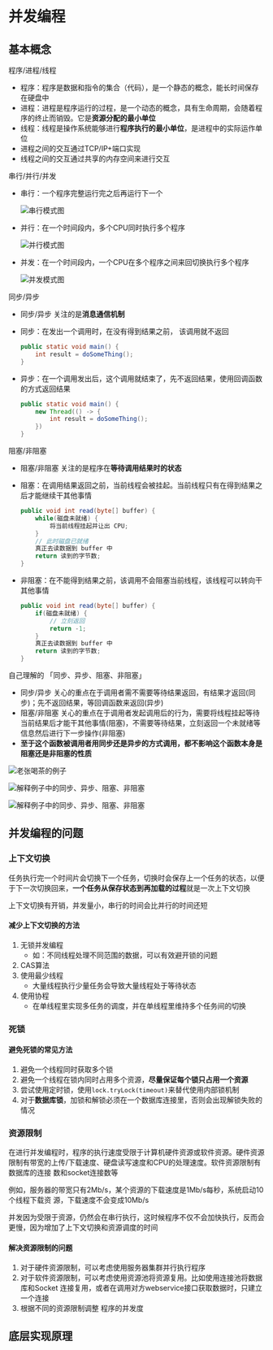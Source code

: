 # 并发编程

## 基本概念

程序/进程/线程

- 程序：程序是数据和指令的集合（代码），是一个静态的概念，能长时间保存在硬盘中
- 进程：进程是程序运行的过程，是一个动态的概念，具有生命周期，会随着程序的终止而销毁。它是**资源分配的最小单位**
- 线程：线程是操作系统能够进行**程序执行的最小单位**，是进程中的实际运作单位
- 进程之间的交互通过TCP/IP+端口实现
- 线程之间的交互通过共享的内存空间来进行交互

串行/并行/并发

- 串行：一个程序完整运行完之后再运行下一个

  ![串行模式图](https://gitee.com/ngwingbun/picgo-image/raw/master/images/20210818113802.png)

- 并行：在一个时间段内，多个CPU同时执行多个程序

  ![并行模式图](https://gitee.com/ngwingbun/picgo-image/raw/master/images/20210818113917.png)

- 并发：在一个时间段内，一个CPU在多个程序之间来回切换执行多个程序

  ![并发模式图](https://gitee.com/ngwingbun/picgo-image/raw/master/images/20210818114124.png)

同步/异步

- 同步/异步 关注的是**消息通信机制**

- 同步：在发出一个调用时，在没有得到结果之前， 该调用就不返回

  ```java
  public static void main() {
      int result = doSomeThing();
  }
  ```

- 异步：在一个调用发出后，这个调用就结束了，先不返回结果，使用回调函数的方式返回结果

  ```java
  public static void main() {
      new Thread(() -> {
          int result = doSomeThing();    
      })
  }
  ```

阻塞/非阻塞

- 阻塞/非阻塞 关注的是程序在**等待调用结果时的状态**

- 阻塞：在调用结果返回之前，当前线程会被挂起。当前线程只有在得到结果之后才能继续干其他事情

  ```java
  public void int read(byte[] buffer) {
      while(磁盘未就绪) {
          将当前线程挂起并让出 CPU;
      }
      // 此时磁盘已就绪
      真正去读数据到 buffer 中
      return 读到的字节数;
  }
  ```

- 非阻塞：在不能得到结果之前，该调用不会阻塞当前线程，该线程可以转向干其他事情

  ```java
  public void int read(byte[] buffer) {
      if(磁盘未就绪) {
          // 立刻返回
          return -1;
      }
      真正去读数据到 buffer 中
      return 读到的字节数;
  }
  ```

自己理解的 「同步、异步、阻塞、非阻塞」

- 同步/异步 关心的重点在于调用者需不需要等待结果返回，有结果才返回(同步)；先不返回结果，等回调函数来返回(异步)
- 阻塞/非阻塞 关心的重点在于调用者发起调用后的行为，需要将线程挂起等待当前结果后才能干其他事情(阻塞)，不需要等待结果，立刻返回一个未就绪等信息然后进行下一步操作(非阻塞)
- **至于这个函数被调用者用同步还是异步的方式调用，都不影响这个函数本身是阻塞还是非阻塞的性质**

![老张喝茶的例子](https://gitee.com/ngwingbun/picgo-image/raw/master/images/image-20200924161447432.png)

![解释例子中的同步、异步、阻塞、非阻塞](https://gitee.com/ngwingbun/picgo-image/raw/master/images/image-20200924161525136.png)

![解释例子中的同步、异步、阻塞、非阻塞](https://gitee.com/ngwingbun/picgo-image/raw/master/images/image-20200924161347691.png)

## 并发编程的问题

### 上下文切换

任务执行完一个时间片会切换下一个任务，切换时会保存上一个任务的状态，以便于下一次切换回来，**一个任务从保存状态到再加载的过程**就是一次上下文切换

上下文切换有开销，并发量小，串行的时间会比并行的时间还短

#### 减少上下文切换的方法

1. 无锁并发编程
   - 如：不同线程处理不同范围的数据，可以有效避开锁的问题
2. CAS算法
3. 使用最少线程
   - 大量线程执行少量任务会导致大量线程处于等待状态
4. 使用协程
   - 在单线程里实现多任务的调度，并在单线程里维持多个任务间的切换

### 死锁

#### 避免死锁的常见方法

1. 避免一个线程同时获取多个锁
2. 避免一个线程在锁内同时占用多个资源，**尽量保证每个锁只占用一个资源**
3. 尝试使用定时锁，使用`lock.tryLock(timeout)`来替代使用内部锁机制
4. 对于**数据库锁**，加锁和解锁必须在一个数据库连接里，否则会出现解锁失败的情况

### 资源限制

在进行并发编程时，程序的执行速度受限于计算机硬件资源或软件资源。硬件资源限制有带宽的上传/下载速度、硬盘读写速度和CPU的处理速度。软件资源限制有数据库的连接 数和socket连接数等

例如，服务器的带宽只有2Mb/s，某个资源的下载速度是1Mb/s每秒，系统启动10个线程下载资 源，下载速度不会变成10Mb/s

并发因为受限于资源，仍然会在串行执行，这时候程序不仅不会加快执行，反而会更慢，因为增加了上下文切换和资源调度的时间

#### 解决资源限制的问题

1. 对于硬件资源限制，可以考虑使用服务器集群并行执行程序
2. 对于软件资源限制，可以考虑使用资源池将资源复用。比如使用连接池将数据库和Socket 连接复用，或者在调用对方webservice接口获取数据时，只建立一个连接
3. 根据不同的资源限制调整 程序的并发度

## 底层实现原理
